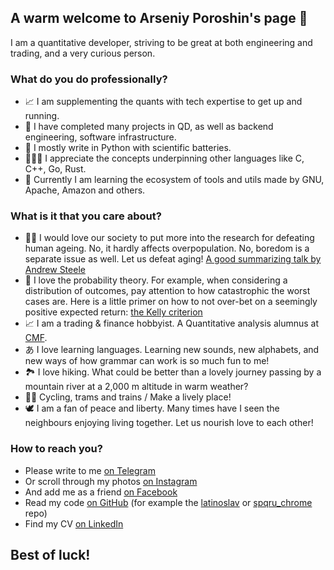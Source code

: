 ## A warm welcome to Arseniy Poroshin's page 💙

I am a quantitative developer, striving to be great at both engineering and trading, and a very curious person.

### What do you do professionally?

- 📈 I am supplementing the quants with tech expertise to get up and running.
- 🎱 I have completed many projects in QD, as well as backend engineering, software infrastructure.
- 🐍 I mostly write in Python with scientific batteries.
- 🤸🏻‍♂️ I appreciate the concepts underpinning other languages like C, C++, Go, Rust.
- 👀 Currently I am learning the ecosystem of tools and utils made by GNU, Apache, Amazon and others.

### What is it that you care about?

- 🧑‍🌾 I would love our society to put more into the research for defeating human ageing. No, it hardly affects overpopulation. No, boredom is a separate issue as well. Let us defeat aging! [A good summarizing talk by Andrew Steele](https://youtu.be/fX9P1xuIJGg)
- 🎲 I love the probability theory. For example, when considering a distribution of outcomes, pay attention to how catastrophic the worst cases are. Here is a little primer on how to not over-bet on a seemingly positive expected return: [the Kelly criterion](https://en.wikipedia.org/wiki/Kelly_criterion)
- 📈 I am a trading & finance hobbyist. A Quantitative analysis alumnus at [CMF](https://www.linkedin.com/company/cmf-ynvrsty/).
- あ I love learning languages. Learning new sounds, new alphabets, and new ways of how grammar can work is so much fun to me!
- 🏞 I love hiking. What could be better than a lovely journey passing by a mountain river at a 2,000 m altitude in warm weather?
- 🚴‍♂️ Cycling, trams and trains / Make a lively place!
- 🕊 I am a fan of peace and liberty. Many times have I seen the neighbours enjoying living together. Let us nourish love to each other!

### How to reach you?

- Please write to me [on Telegram](https://t.me/axxeny)
- Or scroll through my photos [on Instagram](https://instagram.com/axxeny)
- And add me as a friend [on Facebook](https://facebook.com/axxeny)
- Read my code [on GitHub](https://github.com/axxeny) (for example the [latinoslav](https://github.com/axxeny/latinoslav) or [spqru_chrome](https://github.com/axxeny/spqru_chrome) repo)
- Find my CV [on LinkedIn](https://linkedin.com/in/axxeny)

## Best of luck!
